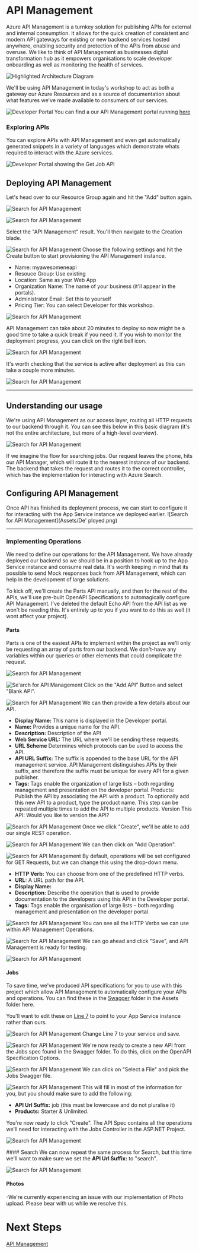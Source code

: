 # API Management
Azure API Management is a turnkey solution for publishing APIs for external and internal consumption. It allows for the quick creation of consistent and modern API gateways for existing or new backend services hosted anywhere, enabling security and protection of the APIs from abuse and overuse. We like to think of API Management as businesses digital transformation hub as it empowers organisations to scale developer onboarding as well as monitoring the health of services. 

![Highlighted Architecture Diagram](Assets/HighlightedArchitecture.png)

We'll be using API Management in today's workshop to act as both a gateway our Azure Resources and as a source of documentation about what features we've made available to consumers of our services. 

![Developer Portal](Assets/DeveloperPortal.png)
You can find a our API Management portal running [here](https://contosomaintenance.portal.azure-api.net/)

### Exploring APIs
You can explore APIs with API Management and even get automatically generated snippets in a variety of languages which demonstrate whats required to interact with the Azure services. 

![Developer Portal showing the Get Job API](Assets/DeveloperPortalApiView.png)

## Deploying API Management 
Let's head over to our Resource Group again and hit the "Add" button again. 

![Search for API Management](Assets/SearchForApiManagement.png)

![Search for API Management](Assets/ApiManagmentSearchResults.png)

Select the "API Management" result. You'll then navigate to the Creation blade. 
    
![Search for API Management](Assets/ApiManagementFillInfo.png)
Choose the following settings and hit the Create button to start provisioning the API Management instance.

* Name: myawesomeneapi
* Resouce Group: Use existing
* Location: Same as your Web App
* Organization Name: The name of your business (it'll appear in the portals). 
* Administrator Email: Set this to yourself
* Pricing Tier: You can select Developer for this workshop. 

![Search for API Management](Assets/DeploymentProgress.png)

API Management can take about 20 minutes to deploy so now might be a good time to take a quick break if you need it. If you wish to monitor the deployment progress, you can click on the right bell icon. 

![Search for API Management](Assets/DeploymentProgress.png)


It's worth checking that the service is active after deployment as this can take a couple more minutes. 

![Search for API Management](Assets/ActivatingService.png)

---

## Understanding our usage
We're using API Management as our access layer, routing all HTTP requests to our backend through it. You can see this below in this basic diagram (it's not the entire architecture, but more of a high-level overview). 

![Search for API Management](Assets/RequestFlow.png)

If we imagine the flow for searching jobs. Our request leaves the phone, hits our API Manager, which will route it to the nearest instance of our backend. The backend that takes the request and routes it to the correct controller, which has the implementation for interacting with Azure Search. 

## Configuring API Management
Once API has finished its deployment process, we can start to configure it for interacting with the App Service instance we deployed earlier. 
![Search for API Management](Assets/De' ployed.png)

---
### Implementing Operations
We need to define our operations for the API Management. We have already deployed our backend so we should be in a position to hook up to the App Service instance and consume real data. It's worth keeping in mind that its possible to send Mock responses back from API Management, which can help in the development of large solutions. 

To kick off, we'll create the Parts API manually, and then for the rest of the APIs, we'll use pre-built OpenAPI Specifications to automagically configure API Management. I've deleted the default Echo API from the API list as we won't be needing this. It's entirely up to you if you want to do this as well (it wont affect your project). 

#### Parts
Parts is one of the easiest APIs to implement within the project as we'll only be requesting an array of parts from our backend. We don't-have any variables within our queries or other elements that could complicate the request. 

![Search for API Management](Assets/AddAPIPartsFirstStep.png)

![Se'arch for API Management](Assets/CreateBlankAPI.png)
Click on the "Add API" Button and select "Blank API".

![Search for API Management](Assets/AddingPartsAPI.png)
We can then provide a few details about our API.

* **Display Name:** This name is displayed in the Developer portal.
* **Name:** Provides a unique name for the API.
* **Description:** Description of the API
* **Web Service URL:** The URL where we'll be sending these requests.
* **URL Scheme** Determines which protocols can be used to access the API.
* **API URL Suffix:** The suffix is appended to the base URL for the API management service. API Management distinguishes APIs by their suffix, and therefore the suffix must be unique for every API for a given publisher.
* **Tags:** Tags enable the organization of large lists – both regarding management and presentation on the developer portal.
Products: Publish the API by associating the API with a product. To optionally add this new API to a product, type the product name. This step can be repeated multiple times to add the API to multiple products.
Version This API: Would you like to version the API?

![Search for API Management](Assets/NewAPIPartsComplete.png)
Once we click "Create", we'll be able to add our single REST operation. 

![Search for API Management](Assets/EmptyPartsAPI.png)
We can then click on "Add Operation".

![Search for API Management](Assets/CreatePartsGETOperation.png)
By default, operations will be set configured for GET Requests, but we can change this using the drop-down menu. 

* **HTTP Verb:** You can choose from one of the predefined HTTP verbs.
* **URL:** A URL path for the API.
* **Display Name:**
* **Description:** Describe the operation that is used to provide documentation to the developers using this API in the Developer portal.
* **Tags:** Tags enable the organisation of large lists – both regarding management and presentation on the developer portal.

![Search for API Management](Assets/PartsOperatoinsTypeDropdown.png)
You can see all the HTTP Verbs we can use within API Management Operations. 

![Search for API Management](Assets/PartsOperationFilledIn.png)
We can go ahead and click "Save", and API Management is ready for testing. 

![Search for API Management](Assets/PartsTest.png)

#### Jobs
To save time, we've produced API specifications for you to use with this project which allow API Management to automatically configure your APIs and operations. You can find these in the [Swagger](/Assets/Swagger/) folder in the Assets folder here. 

You'll want to edit these on [Line 7](https://github.com/MikeCodesDotNet/Mobile-Cloud-Workshop/blob/cae3c1e5366a78170eb217f897b7d4398f7bfd32/Walkthrough%20Guide/05_API_Management/Assets/Swagger/Jobs.swagger.json#L7) to point to your App Service instance rather than ours.

![Search for API Management](Assets/EditingSwaggerDEf.png)
Change Line 7 to your service and save. 

![Search for API Management](Assets/CreateFromOpenAPISpec.png)
We're now ready to create a new API from the Jobs spec found in the Swagger folder. To do this, click on the OpenAPI Specification Options. 

![Search for API Management](Assets/CreateFromOpenAPISpecEmpty.png)
We can click on "Select a File" and pick the Jobs Swagger file. 

![Search for API Management](Assets/CreateAPIAutoFilled.png)
This will fill in most of the information for you, but you should make sure to add the following: 

* **API Url Suffix:** job (this must be lowercase and do not pluralise it) 
* **Products:** Starter & Unlimited. 

You're now ready to click "Create". The API Spec contains all the operations we'll need for interacting with the Jobs Controller in the ASP.NET Project. 

![Search for API Management](Assets/pluralise.png)

#### Search
We can now repeat the same process for Search, but this time we'll want to make sure we set the **API Url Suffix:** to "search". 

![Search for API Management](Assets/AddingSearch.png)

#### Photos
-We're currently experiencing an issue with our implementation of Photo upload. Please bear with us while we resolve this. 

# Next Steps 
[API Management](../07_Functions_Cognitive_Services)
